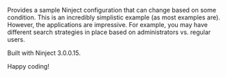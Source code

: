 Provides a sample Ninject configuration that can change based on some
condition. This is an incredibly simplistic example (as most examples
are). However, the applications are impressive. For example, you may 
have different search strategies in place based on administrators vs.
regular users.

Built with Ninject 3.0.0.15.

Happy coding!